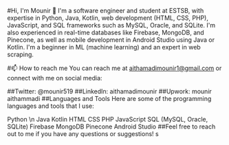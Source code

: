 #Hi, I'm Mounir 👋
I'm a software engineer and student at ESTSB, with expertise in Python, Java, Kotlin, web development (HTML, CSS, PHP), JavaScript, and SQL frameworks such as MySQL, Oracle, and SQLite. I'm also experienced in real-time databases like Firebase, MongoDB, and Pinecone, as well as mobile development in Android Studio using Java or Kotlin. I'm a beginner in ML (machine learning) and an expert in web scraping.

#📫 How to reach me
You can reach me at aithamadimounir1@gmail.com or connect with me on social media:

##Twitter: @mounir519
##LinkedIn: aithamadimounir
##Upwork: mounir aithammadi
##Languages and Tools
Here are some of the programming languages and tools that I use:

Python \n
Java
Kotlin
HTML
CSS
PHP
JavaScript
SQL (MySQL, Oracle, SQLite)
Firebase
MongoDB
Pinecone
Android Studio
##Feel free to reach out to me if you have any questions or suggestions!
s

